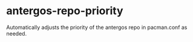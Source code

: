 # antergos-repo-priority
Automatically adjusts the priority of the antergos repo in pacman.conf as needed.
